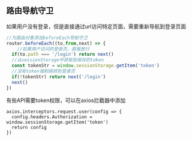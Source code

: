 ## 路由导航守卫

如果用户没有登录，但是直接通过url访问特定页面，需要重新导航到登录页面

```javascript
//为路由对象添加beforeEach导航守卫
router.beforeEach((to,from,next) => {
	//如果用户访问的登录页，直接放行
  if(to.path === '/login') return next()
  //从sessionStorage中获取到保存的token
  const tokenStr = window.sessionStorage.getItem('token')
  //没有token强制跳转到登录页
  if(!tokenStr) return next('/login')
  next()
})
```

有些API需要token权限，可以在axios拦截器中添加

```javas
axios.interceptors.request.user(config => {
  config.headers.Authorization = window.sessionStorage.getItem('token')
  return config
})

```

